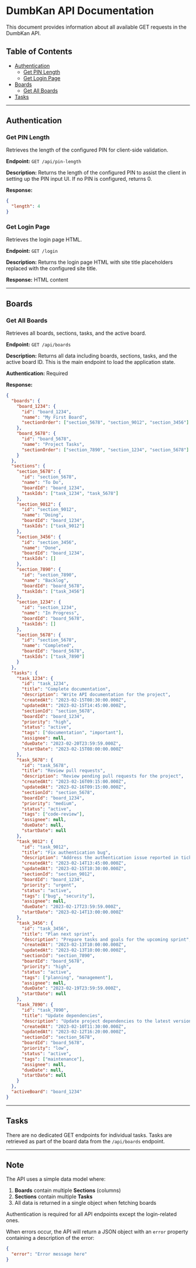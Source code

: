 # DumbKan API Documentation

This document provides information about all available GET requests in the DumbKan API.

## Table of Contents

- [Authentication](#authentication)
  - [Get PIN Length](#get-pin-length)
  - [Get Login Page](#get-login-page)
- [Boards](#boards)
  - [Get All Boards](#get-all-boards)
- [Tasks](#tasks)

---

## Authentication

### Get PIN Length

Retrieves the length of the configured PIN for client-side validation.

**Endpoint:** `GET /api/pin-length`

**Description:** Returns the length of the configured PIN to assist the client in setting up the PIN input UI. If no PIN is configured, returns 0.

**Response:**
```json
{
  "length": 4
}
```

### Get Login Page

Retrieves the login page HTML.

**Endpoint:** `GET /login`

**Description:** Returns the login page HTML with site title placeholders replaced with the configured site title.

**Response:** HTML content

---

## Boards

### Get All Boards

Retrieves all boards, sections, tasks, and the active board.

**Endpoint:** `GET /api/boards`

**Description:** Returns all data including boards, sections, tasks, and the active board ID. This is the main endpoint to load the application state.

**Authentication:** Required

**Response:**
```json
{
  "boards": {
    "board_1234": {
      "id": "board_1234",
      "name": "My First Board",
      "sectionOrder": ["section_5678", "section_9012", "section_3456"]
    },
    "board_5678": {
      "id": "board_5678",
      "name": "Project Tasks",
      "sectionOrder": ["section_7890", "section_1234", "section_5678"]
    }
  },
  "sections": {
    "section_5678": {
      "id": "section_5678",
      "name": "To Do",
      "boardId": "board_1234",
      "taskIds": ["task_1234", "task_5678"]
    },
    "section_9012": {
      "id": "section_9012",
      "name": "Doing",
      "boardId": "board_1234",
      "taskIds": ["task_9012"]
    },
    "section_3456": {
      "id": "section_3456",
      "name": "Done",
      "boardId": "board_1234",
      "taskIds": []
    },
    "section_7890": {
      "id": "section_7890",
      "name": "Backlog",
      "boardId": "board_5678",
      "taskIds": ["task_3456"]
    },
    "section_1234": {
      "id": "section_1234",
      "name": "In Progress",
      "boardId": "board_5678",
      "taskIds": []
    },
    "section_5678": {
      "id": "section_5678",
      "name": "Completed",
      "boardId": "board_5678",
      "taskIds": ["task_7890"]
    }
  },
  "tasks": {
    "task_1234": {
      "id": "task_1234",
      "title": "Complete documentation",
      "description": "Write API documentation for the project",
      "createdAt": "2023-02-15T08:30:00.000Z",
      "updatedAt": "2023-02-15T14:45:00.000Z",
      "sectionId": "section_5678",
      "boardId": "board_1234",
      "priority": "high",
      "status": "active",
      "tags": ["documentation", "important"],
      "assignee": null,
      "dueDate": "2023-02-20T23:59:59.000Z",
      "startDate": "2023-02-15T08:00:00.000Z"
    },
    "task_5678": {
      "id": "task_5678",
      "title": "Review pull requests",
      "description": "Review pending pull requests for the project",
      "createdAt": "2023-02-16T09:15:00.000Z",
      "updatedAt": "2023-02-16T09:15:00.000Z",
      "sectionId": "section_5678",
      "boardId": "board_1234",
      "priority": "medium",
      "status": "active",
      "tags": ["code-review"],
      "assignee": null,
      "dueDate": null,
      "startDate": null
    },
    "task_9012": {
      "id": "task_9012",
      "title": "Fix authentication bug",
      "description": "Address the authentication issue reported in ticket #123",
      "createdAt": "2023-02-14T13:45:00.000Z",
      "updatedAt": "2023-02-15T10:30:00.000Z",
      "sectionId": "section_9012",
      "boardId": "board_1234",
      "priority": "urgent",
      "status": "active",
      "tags": ["bug", "security"],
      "assignee": null,
      "dueDate": "2023-02-17T23:59:59.000Z",
      "startDate": "2023-02-14T13:00:00.000Z"
    },
    "task_3456": {
      "id": "task_3456",
      "title": "Plan next sprint",
      "description": "Prepare tasks and goals for the upcoming sprint",
      "createdAt": "2023-02-13T10:00:00.000Z",
      "updatedAt": "2023-02-13T10:00:00.000Z",
      "sectionId": "section_7890",
      "boardId": "board_5678",
      "priority": "high",
      "status": "active",
      "tags": ["planning", "management"],
      "assignee": null,
      "dueDate": "2023-02-19T23:59:59.000Z",
      "startDate": null
    },
    "task_7890": {
      "id": "task_7890",
      "title": "Update dependencies",
      "description": "Update project dependencies to the latest versions",
      "createdAt": "2023-02-10T11:30:00.000Z",
      "updatedAt": "2023-02-12T16:20:00.000Z",
      "sectionId": "section_5678",
      "boardId": "board_5678",
      "priority": "low",
      "status": "active",
      "tags": ["maintenance"],
      "assignee": null,
      "dueDate": null,
      "startDate": null
    }
  },
  "activeBoard": "board_1234"
}
```

---

## Tasks

There are no dedicated GET endpoints for individual tasks. Tasks are retrieved as part of the board data from the `/api/boards` endpoint.

---

## Note

The API uses a simple data model where:

1. **Boards** contain multiple **Sections** (columns)
2. **Sections** contain multiple **Tasks**
3. All data is returned in a single object when fetching boards

Authentication is required for all API endpoints except the login-related ones.

When errors occur, the API will return a JSON object with an `error` property containing a description of the error:

```json
{
  "error": "Error message here"
}
``` 